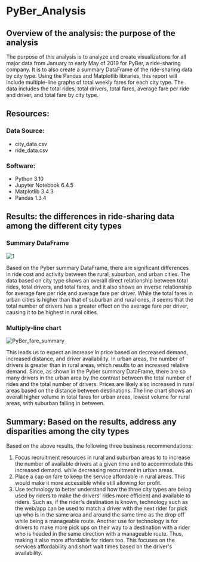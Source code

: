 # PyBer_Analysis
## Overview of the analysis: the purpose of the analysis
The purpose of this analysis is to analyze and create visualizations for all major data from January to early May of 2019 for PyBer, a ride-sharing company. It is to also create a summary DataFrame of the ride-sharing data by city type. Using the Pandas and Matplotlib libraries, this report will include multiple-line graphs of total weekly fares for each city type. The data includes the total rides, total drivers, total fares, average fare per ride and driver, and total fare by city type.

## Resources:
### Data Source:
- city_data.csv
- ride_data.csv

### Software:
- Python 3.10
- Jupyter Notebook 6.4.5
- Matplotlib 3.4.3
- Pandas 1.3.4

## Results: the differences in ride-sharing data among the different city types
### Summary DataFrame
![1](https://user-images.githubusercontent.com/33900637/146473771-45483611-61a3-4124-b589-f6eb3fa65a78.png)

Based on the Pyber summary DataFrame, there are significant differences in ride cost and activity between the rural, suburban, and urban cities. The data based on city type shows an overall direct relationship between total rides, total drivers, and total fares, and it also shows an inverse relationship for average fare per ride and average fare per driver. While the total fares in urban cities is higher than that of suburban and rural ones, it seems that the total number of drivers has a greater effect on the average fare per driver, causing it to be highest in rural cities.

### Multiply-line chart 
![PyBer_fare_summary](https://user-images.githubusercontent.com/33900637/146473790-adc293ae-0a11-40d4-828d-51f05baa89da.png)

This leads us to expect an increase in price based on decreased demand, increased distance, and driver availability. In urban areas, the number of drivers is greater than in rural areas, which results to an increased relative demand. Since, as shown in the Pyber summary DataFrame, there are so many drivers in the urban area by the contrast between the total number of rides and the total number of drivers. Prices are likely also increased in rural areas based on the distance between destinations. The line chart shows an overall higher volume in total fares for urban areas, lowest volume for rural areas, with suburban falling in between.

## Summary: Based on the results, address any disparities among the city types
Based on the above results, the following three business recommendations:
1. Focus recruitment resources in rural and suburban areas to to increase the number of available drivers at a given time and to accommodate this increased demand. while decreasing recruitment in urban areas. 
2. Place a cap on fare to keep the service affordable in rural areas. This would make it more accessible while still allowing for profit.
3. Use technology to better understand how the three city types are being used by riders to make the drivers' rides more efficient and available to riders. Such as, if the rider's destination is known, technology such as the web/app can be used to match a driver with the next rider for pick up who is in the same area and around the same time as the drop off while being a manageable route. Another use for technology is for drivers to make more pick ups on their way to a destination with a rider who is headed in the same direction with a manageable route. Thus, making it also more affordable for riders too. This focuses on the services affordability and short wait times based on the driver's availability.
